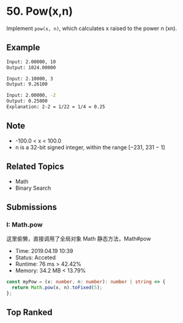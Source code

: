 # 50. Pow(x,n)

Implement `pow(x, n)`, which calculates x raised to the power n (xn).

## Example

```bash
Input: 2.00000, 10
Output: 1024.00000
```

```bash
Input: 2.10000, 3
Output: 9.26100
```

```bash
Input: 2.00000, -2
Output: 0.25000
Explanation: 2-2 = 1/22 = 1/4 = 0.25
```

## Note

- -100.0 < x < 100.0
- n is a 32-bit signed integer, within the range [−231, 231 − 1]

## Related Topics

- Math
- Binary Search

## Submissions

### I: Math.pow

这里偷懒，直接调用了全局对象 Math 静态方法，Math#pow

- Time: 2019.04.19 10:39
- Status: Acceted
- Runtime: 76 ms > 42.42%
- Memory: 34.2 MB < 13.79%

```typescript
const myPow = (x: number, n: number): number | string => {
  return Math.pow(x, n).toFixed(5);
};
```

## Top Ranked
